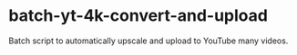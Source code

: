 # batch-yt-4k-convert-and-upload
Batch script to automatically upscale and upload to YouTube many videos.

